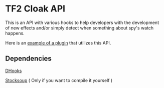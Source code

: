 # TF2 Cloak API
This is an API with various hooks to help developers with the development of new effects and/or simply detect when something about spy's watch happens.

Here is an [example of a plugin](https://github.com/Zabaniya001/attr_speed_bonus_during_cloak) that utilizes this API.

## Dependencies
[DHooks](https://github.com/peace-maker/DHooks2)

[Stocksoup](https://github.com/nosoop/stocksoup) ( Only if you want to compile it yourself )
